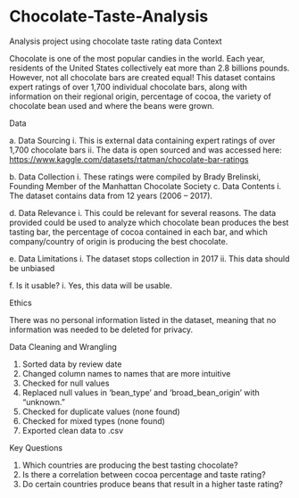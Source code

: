 # Chocolate-Taste-Analysis
Analysis project using chocolate taste rating data
Context

Chocolate is one of the most popular candies in the world. Each year, residents of the United States collectively eat more than 2.8 billions pounds.
However, not all chocolate bars are created equal! This dataset contains expert ratings of over 1,700 individual chocolate bars, 
along with information on their regional origin, percentage of cocoa, the variety of chocolate bean used and where the beans were grown.

Data 

a.	Data Sourcing
i.	This is external data containing expert ratings of over 1,700 chocolate bars
ii.	The data is open sourced and was accessed here:
https://www.kaggle.com/datasets/rtatman/chocolate-bar-ratings

b.	Data Collection
i.	These ratings were compiled by Brady Brelinski, Founding Member of the Manhattan Chocolate Society
c.	Data Contents
i.	The dataset contains data from 12 years (2006 – 2017). 

d.	Data Relevance
i.	This could be relevant for several reasons. The data provided could be used to analyze which chocolate bean produces the best tasting bar, the percentage of cocoa contained in each bar, and which company/country of origin is producing the best chocolate. 

e.	Data Limitations
i.	The dataset stops collection in 2017 
ii.	This data should be unbiased 

f.	Is it usable?
i.	Yes, this data will be usable.

Ethics

There was no personal information listed in the dataset, meaning that no information was needed to be deleted for privacy. 

Data Cleaning and Wrangling

1)	Sorted data by review date
2)	Changed column names to names that are more intuitive
3)	Checked for null values
4)	Replaced null values in ‘bean_type’ and ‘broad_bean_origin’ with “unknown.”
5)	Checked for duplicate values (none found)
6)	Checked for mixed types (none found)
7)	Exported clean data to .csv

Key Questions

1)	Which countries are producing the best tasting chocolate?
2)	Is there a correlation between cocoa percentage and taste rating?
3)	Do certain countries produce beans that result in a higher taste rating?
